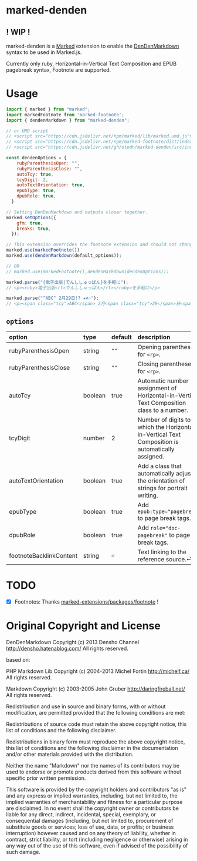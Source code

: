 # marked-denden
<!-- Description -->

## ! WIP !
marked-denden is a [Marked](https://github.com/markedjs/marked) extension to enable the [DenDenMarkdown](https://github.com/denshoch/DenDenMarkdown) syntax to be used in Marked.js.

Currently only ruby, Horizontal-in-Vertical Text Composition and EPUB pagebreak syntax, Footnote are supported.

# Usage
<!-- Show most examples of how to use this extension -->

```js
import { marked } from "marked";
import markedFootnote from 'marked-footnote';
import { dendenMarkdown } from "marked-denden";

// or UMD script
// <script src="https://cdn.jsdelivr.net/npm/marked/lib/marked.umd.js"></script>
// <script src="https://cdn.jsdelivr.net/npm/marked-footnote/dist/index.umd.min.js"></script>
// <script src="https://cdn.jsdelivr.net/gh/otodn/marked-denden/src/index.min.js"></script>

const dendenOptions = { 
    rubyParenthesisOpen: "",
    rubyParenthesisClose: "",
    autoTcy: true,
    tcyDigit: 2,
    autoTextOrientation: true,
    epubType: true,
    dpubRole: true,
  }

// Setting DenDenMarkdown and outputs closer together.
marked.setOptions({
    gfm: true,
    breaks: true,
  });

// This extension overrides the footnote extension and should not change the order.
marked.use(markedFootnote())
marked.use(dendenMarkdown(default_options));

// OR
// marked.use(markedFootnote(),dendenMarkdown(dendenOptions));

marked.parse("{電子出版|でんししゅっぱん}を手軽に");
// <p><ruby>電子出版<rt>でんししゅっぱん</rt></ruby>を手軽に</p>

marked.parse("^ABC^ 2月29日!? ★≠☆");
// <p><span class="tcy">ABC</span> 2月<span class="tcy">29</span>日<span class="tcy">!?</span> <span class="upright">★</span><span class="sideways">≠</span><span class="upright">☆</span></p>

```

## `options`

|option|type|default|description|
|:----|:----|:----|:----|
|rubyParenthesisOpen|string| `""` |Opening parentheses for `<rp>`.|
|rubyParenthesisClose|string| `""` |Closing parentheses for `<rp>`.|
|autoTcy|boolean|true|Automatic number assignment of Horizontal-in-Vertical Text Composition class to a number.|
|tcyDigit|number|2|Number of digits to which the Horizontal-in-Vertical Text Composition is automatically assigned.|
|autoTextOrientation|boolean|true|Add a class that automatically adjusts the orientation of strings for portrait writing.|
|epubType|boolean|true|Add `epub:type="pagebreak"` to page break tags.|
|dpubRole|boolean|true|Add `role="doc-pagebreak"` to page break tags.|
|footnoteBacklinkContent|string| `⏎` | Text linking to the reference source.⏎

# TODO

- [x] Footnotes: Thanks [marked-extensions/packages/footnote](https://github.com/bent10/marked-extensions/tree/main/packages/footnote) !

# Original Copyright and License

DenDenMarkdown
Copyright (c) 2013 Densho Channel
http://densho.hatenablog.com/
All rights reserved.

based on:

PHP Markdown Lib Copyright (c) 2004-2013 Michel Fortin
http://michelf.ca/
All rights reserved.

Markdown
Copyright (c) 2003-2005 John Gruber http://daringfireball.net/ All rights reserved.

Redistribution and use in source and binary forms, with or without modification, are permitted provided that the following conditions are met:

Redistributions of source code must retain the above copyright notice, this list of conditions and the following disclaimer.

Redistributions in binary form must reproduce the above copyright notice, this list of conditions and the following disclaimer in the documentation and/or other materials provided with the distribution.

Neither the name "Markdown" nor the names of its contributors may be used to endorse or promote products derived from this software without specific prior written permission.

This software is provided by the copyright holders and contributors "as is" and any express or implied warranties, including, but not limited to, the implied warranties of merchantability and fitness for a particular purpose are disclaimed. In no event shall the copyright owner or contributors be liable for any direct, indirect, incidental, special, exemplary, or consequential damages (including, but not limited to, procurement of substitute goods or services; loss of use, data, or profits; or business interruption) however caused and on any theory of liability, whether in contract, strict liability, or tort (including negligence or otherwise) arising in any way out of the use of this software, even if advised of the possibility of such damage.
